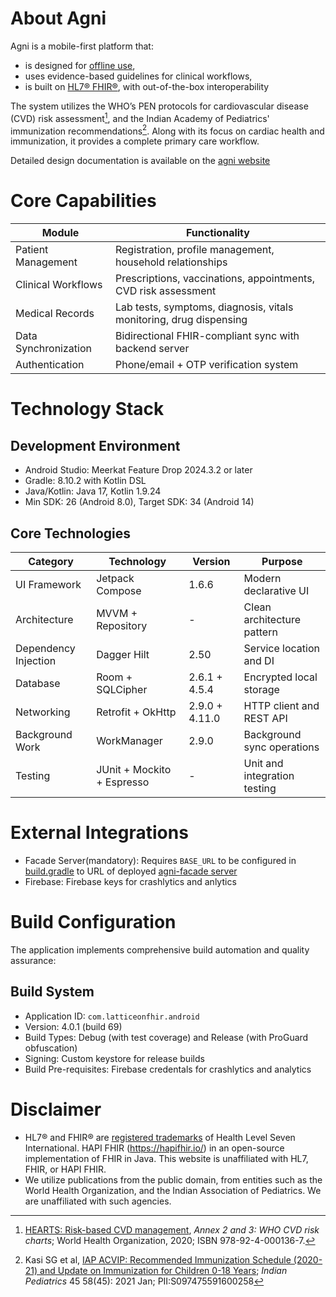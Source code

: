 
# About Agni
Agni is a mobile-first platform that:
* is designed for [offline use](https://agni.thelattice.in/key-features/offline-first/),
* uses evidence-based guidelines for clinical workflows,
* is built on [HL7® FHIR®](https://agni.thelattice.in/key-features/fhir-data-model/), with out-of-the-box interoperability

The system utilizes the WHO’s PEN protocols for cardiovascular disease (CVD) risk assessment[^1], and the Indian Academy of Pediatrics' immunization recommendations[^2]. Along with its focus on cardiac health and immunization, it provides a complete primary care workflow.

Detailed design documentation is available on the [agni website](https://agni.thelattice.in/)

# Core Capabilities

| Module                | Functionality                                                                 |
|-----------------------|-------------------------------------------------------------------------------|
| Patient Management    | Registration, profile management, household relationships                     |
| Clinical Workflows    | Prescriptions, vaccinations, appointments, CVD risk assessment                |
| Medical Records       | Lab tests, symptoms, diagnosis, vitals monitoring, drug dispensing            |
| Data Synchronization  | Bidirectional FHIR-compliant sync with backend server                         |
| Authentication        | Phone/email + OTP verification system                                         |

# Technology Stack

## Development Environment
- Android Studio: Meerkat Feature Drop 2024.3.2 or later
- Gradle: 8.10.2 with Kotlin DSL
- Java/Kotlin: Java 17, Kotlin 1.9.24
- Min SDK: 26 (Android 8.0), Target SDK: 34 (Android 14)

## Core Technologies
| Category             | Technology                    | Version          | Purpose                         |
|----------------------|-------------------------------|------------------|---------------------------------|
| UI Framework         | Jetpack Compose               | 1.6.6            | Modern declarative UI           |
| Architecture         | MVVM + Repository             | -                | Clean architecture pattern      |
| Dependency Injection | Dagger Hilt                   | 2.50             | Service location and DI         |
| Database             | Room + SQLCipher              | 2.6.1 + 4.5.4    | Encrypted local storage         |
| Networking           | Retrofit + OkHttp             | 2.9.0 + 4.11.0   | HTTP client and REST API        |
| Background Work      | WorkManager                   | 2.9.0            | Background sync operations      |
| Testing              | JUnit + Mockito + Espresso    | -                | Unit and integration testing    |


# External Integrations
- Facade Server(mandatory): Requires `BASE_URL` to be configured in [build.gradle](/app/build.gradle) to URL of deployed [agni-facade server](https://github.com/LatticeInnovations/fhir-facade-server)
- Firebase: Firebase keys for crashlytics and anlytics

# Build Configuration
The application implements comprehensive build automation and quality assurance:

## Build System
- Application ID: `com.latticeonfhir.android`
- Version: 4.0.1 (build 69)
- Build Types: Debug (with test coverage) and Release (with ProGuard obfuscation)
- Signing: Custom keystore for release builds
- Build Pre-requisites: Firebase credentals for crashlytics and analytics

# Disclaimer
* HL7® and FHIR® are [registered trademarks](https://confluence.hl7.org/display/FHIR/FHIR+Trademark+Policy) of Health Level Seven International. HAPI FHIR (https://hapifhir.io/) in an open-source implementation of FHIR in Java. This website is unaffiliated with HL7, FHIR, or HAPI FHIR.
* We utilize publications from the public domain, from entities such as the World Health Organization, and the Indian Association of Pediatrics. We are unaffiliated with such agencies.

[^1]: [HEARTS: Risk-based CVD management](https://iris.who.int/bitstream/handle/10665/333221/9789240001367-eng.pdf), _Annex 2 and 3: WHO CVD risk charts_; World Health Organization, 2020; ISBN 978-92-4-000136-7.
[^2]: Kasi SG et al, [IAP ACVIP: Recommended Immunization Schedule (2020-21) and Update on Immunization for Children 0-18 Years](https://iapindia.org/pdf/ACVIP-recommandations-Indian-Pediatrics-January-2021-issue.pdf); _Indian Pediatrics_ 45 58(45): 2021 Jan; PII:S097475591600258
